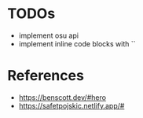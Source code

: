 # TODOs

- implement osu api
- implement inline code blocks with ``

# References

- https://benscott.dev/#hero
- https://safetpojskic.netlify.app/#
